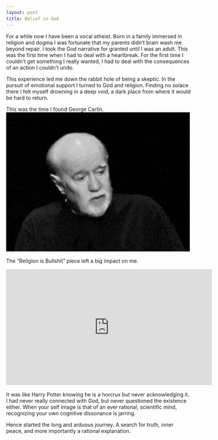 ```yaml
---
layout: post
title: Belief in God
---
```


For a while now I have been a vocal atheist. Born in a family immersed in religion and dogma I was fortunate that my parents didn’t brain wash me beyond repair.
I took the God narrative for granted until I was an adult. This was the first time when I had to deal with a heartbreak. For the first time I couldn’t get something I really wanted, I had to deal with the consequences of an action I couldn’t undo.

This experience led me down the rabbit hole of being a skeptic. In the pursuit of emotional support I turned to God and religion. Finding no solace there I felt myself drowning in a deep void, a dark place from where it would be hard to return.

This was the time I found George Carlin.
![George Carlin](/public/media/carlin.jpeg)


The “Religion is Bullshit” piece left a big impact on me. 

<iframe width="560" height="315" src="https://www.youtube.com/embed/8r-e2NDSTuE" frameborder="0" allow="accelerometer; autoplay; encrypted-media; gyroscope; picture-in-picture" allowfullscreen></iframe>

It was like Harry Potter knowing he is a horcrux but never acknowledging it. I had never really connected with God, but never questioned the existence either. When your self image is that of an ever rational, scientific mind, recognizing your own cognitive dissonance is jarring.

Hence started the long and arduous journey. A search for truth, inner peace, and more importantly a rational explanation.